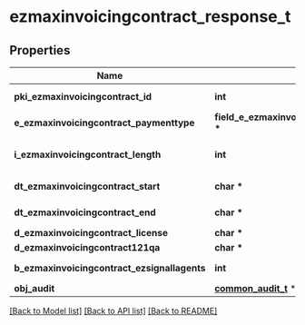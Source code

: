 # ezmaxinvoicingcontract_response_t

## Properties
Name | Type | Description | Notes
------------ | ------------- | ------------- | -------------
**pki_ezmaxinvoicingcontract_id** | **int** | The unique ID of the Ezmaxinvoicingcontract | 
**e_ezmaxinvoicingcontract_paymenttype** | **field_e_ezmaxinvoicingcontract_paymenttype_t \*** |  | 
**i_ezmaxinvoicingcontract_length** | **int** | The length in years of the Ezmaxinvoicingcontract | 
**dt_ezmaxinvoicingcontract_start** | **char \*** | The start date of the Ezmaxinvoicingcontract | 
**dt_ezmaxinvoicingcontract_end** | **char \*** | The end date of the Ezmaxinvoicingcontract | 
**d_ezmaxinvoicingcontract_license** | **char \*** | The price of the license | 
**d_ezmaxinvoicingcontract121qa** | **char \*** | The price for 121QA | 
**b_ezmaxinvoicingcontract_ezsignallagents** | **int** | Whether eZsign is for all agents | 
**obj_audit** | [**common_audit_t**](common_audit.md) \* |  | 

[[Back to Model list]](../README.md#documentation-for-models) [[Back to API list]](../README.md#documentation-for-api-endpoints) [[Back to README]](../README.md)


